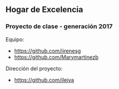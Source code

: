 ## Hogar de Excelencia

### Proyecto de clase - generación 2017

Equipo:
* https://github.com/iirenesg
* https://github.com/Marymartinezb

Dirección del proyecto:
* https://github.com/jleiva
